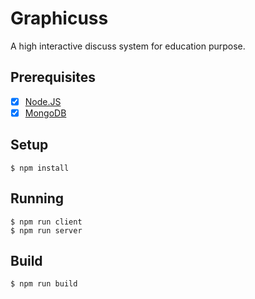 
# Graphicuss

A high interactive discuss system for education purpose.

## Prerequisites

- [x] [Node.JS](https://nodejs.org/en/)
- [x] [MongoDB](https://www.mongodb.com/)

## Setup

```
$ npm install
```

## Running

```
$ npm run client
$ npm run server
```

## Build

```
$ npm run build
```
